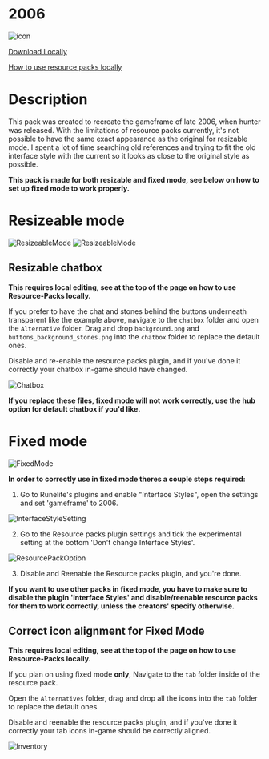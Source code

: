 # 2006

![icon](https://i.imgur.com/8RsGzXC.png)

[Download Locally](https://github.com/melkypie/resource-packs/archive/refs/heads/pack-2006.zip)

[How to use resource packs locally](https://github.com/melkypie/resource-packs/wiki/Using-a-custom-pack-%28not-from-the-hub%29)


# Description
This pack was created to recreate the gameframe of late 2006, when hunter was released. With the limitations of resource packs currently, it's not possible to have the same exact appearance as the original for resizable mode. I spent a lot of time searching old references and trying to fit the old interface style with the current so it looks as close to the original style as possible.

**This pack is made for both resizable and fixed mode, see below on how to set up fixed mode to work properly.**


# Resizeable mode
![ResizeableMode](https://i.imgur.com/HHMBTUD.png)
![ResizeableMode](https://i.imgur.com/PzTtLcq.png)

## Resizable chatbox

**This requires local editing, see at the top of the page on how to use Resource-Packs locally.**

If you prefer to have the chat and stones behind the buttons underneath transparent like the example above, navigate to the `chatbox` folder and open the `Alternative` folder. Drag and drop `background.png` and `buttons_background_stones.png` into the `chatbox` folder to replace the default ones.

Disable and re-enable the resource packs plugin, and if you've done it correctly your chatbox in-game should have changed.

![Chatbox](https://i.imgur.com/xPgDLu8.gif)

**If you replace these files, fixed mode will not work correctly, use the hub option for default chatbox if you'd like.**


# Fixed mode
![FixedMode](https://i.imgur.com/sbgKsb3.png)

**In order to correctly use in fixed mode theres a couple steps required:**
1. Go to Runelite's plugins and enable "Interface Styles", open the settings and set 'gameframe' to 2006.

![InterfaceStyleSetting](https://i.imgur.com/y9z2fjJ.png)

2. Go to the Resource packs plugin settings and tick the experimental setting at the bottom 'Don't change Interface Styles'.

![ResourcePackOption](https://i.imgur.com/h7pY5BH.png)

3. Disable and Reenable the Resource packs plugin, and you're done.

**If you want to use other packs in fixed mode, you have to make sure to disable the plugin 'Interface Styles' and disable/reenable resource packs for them to work correctly, unless the creators' specify otherwise.**


## Correct icon alignment for Fixed Mode

**This requires local editing, see at the top of the page on how to use Resource-Packs locally.**

If you plan on using fixed mode **only**, Navigate to the `tab` folder inside of the resource pack.

Open the `Alternatives` folder, drag and drop all the icons into the `tab` folder to replace the default ones. 

Disable and reenable the resource packs plugin, and if you've done it correctly your tab icons in-game should be correctly aligned.

![Inventory](https://i.imgur.com/mOSrNy3.gif)
